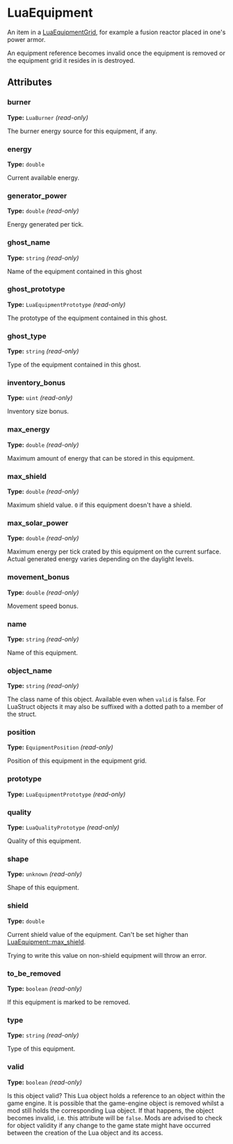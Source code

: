 # LuaEquipment

An item in a [LuaEquipmentGrid](runtime:LuaEquipmentGrid), for example a fusion reactor placed in one's power armor.

An equipment reference becomes invalid once the equipment is removed or the equipment grid it resides in is destroyed.

## Attributes

### burner

**Type:** `LuaBurner` _(read-only)_

The burner energy source for this equipment, if any.

### energy

**Type:** `double`

Current available energy.

### generator_power

**Type:** `double` _(read-only)_

Energy generated per tick.

### ghost_name

**Type:** `string` _(read-only)_

Name of the equipment contained in this ghost

### ghost_prototype

**Type:** `LuaEquipmentPrototype` _(read-only)_

The prototype of the equipment contained in this ghost.

### ghost_type

**Type:** `string` _(read-only)_

Type of the equipment contained in this ghost.

### inventory_bonus

**Type:** `uint` _(read-only)_

Inventory size bonus.

### max_energy

**Type:** `double` _(read-only)_

Maximum amount of energy that can be stored in this equipment.

### max_shield

**Type:** `double` _(read-only)_

Maximum shield value. `0` if this equipment doesn't have a shield.

### max_solar_power

**Type:** `double` _(read-only)_

Maximum energy per tick crated by this equipment on the current surface. Actual generated energy varies depending on the daylight levels.

### movement_bonus

**Type:** `double` _(read-only)_

Movement speed bonus.

### name

**Type:** `string` _(read-only)_

Name of this equipment.

### object_name

**Type:** `string` _(read-only)_

The class name of this object. Available even when `valid` is false. For LuaStruct objects it may also be suffixed with a dotted path to a member of the struct.

### position

**Type:** `EquipmentPosition` _(read-only)_

Position of this equipment in the equipment grid.

### prototype

**Type:** `LuaEquipmentPrototype` _(read-only)_



### quality

**Type:** `LuaQualityPrototype` _(read-only)_

Quality of this equipment.

### shape

**Type:** `unknown` _(read-only)_

Shape of this equipment.

### shield

**Type:** `double`

Current shield value of the equipment. Can't be set higher than [LuaEquipment::max_shield](runtime:LuaEquipment::max_shield).

Trying to write this value on non-shield equipment will throw an error.

### to_be_removed

**Type:** `boolean` _(read-only)_

If this equipment is marked to be removed.

### type

**Type:** `string` _(read-only)_

Type of this equipment.

### valid

**Type:** `boolean` _(read-only)_

Is this object valid? This Lua object holds a reference to an object within the game engine. It is possible that the game-engine object is removed whilst a mod still holds the corresponding Lua object. If that happens, the object becomes invalid, i.e. this attribute will be `false`. Mods are advised to check for object validity if any change to the game state might have occurred between the creation of the Lua object and its access.

